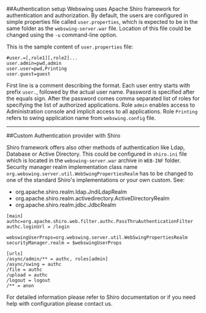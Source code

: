 ##Authentication setup
Webswing uses Apache Shiro framework for authentication and authorization. By default, the users are configured in simple properties file called `user.properties`, which is expected to be in the same folder as the `webswing-server.war` file. Location of this file could be changed using the `-u` command-line option.

This is the sample content of `user.properties` file:

```properties
#user.=[,role1][,role2]...
user.admin=pwd,admin
user.user=pwd,Printing
user.guest=guest
```

First line is a comment describing the format. Each user entry starts with prefix `user.`, followed by the actual user name. Password is specified after the equals sign. After the password comes comma separated list of roles for specifying the list of authorized applications. Role `admin` enables access to Administration console and implicit access to all applications. Role `Printing` refers to swing application name from `webswing.config` file.

---

##Custom Authentication provider with Shiro

Shiro framework offers also other methods of authentication like Ldap, Database or Active Directory. This could be configured in `shiro.ini` file which is located in the `webswing-server.war` archive in `WEB-INF` folder. Security manager realm implementation class name `org.webswing.server.util.WebSwingPropertiesRealm` has to be changed to one of the standard Shiro's implementations or your own custom. 
See:

* org.apache.shiro.realm.ldap.JndiLdapRealm 
* org.apache.shiro.realm.activedirectory.ActiveDirectoryRealm 
* org.apache.shiro.realm.jdbc.JdbcRealm

```properties
[main]
authc=org.apache.shiro.web.filter.authc.PassThruAuthenticationFilter
authc.loginUrl = /login

webswingUserProps=org.webswing.server.util.WebSwingPropertiesRealm
securityManager.realm = $webswingUserProps

[urls]
/async/admin/** = authc, roles[admin]
/async/swing = authc
/file = authc
/upload = authc
/logout = logout
/** = anon 
```

For detailed information please refer to Shiro documentation or if you need help with configuration please contact us.
